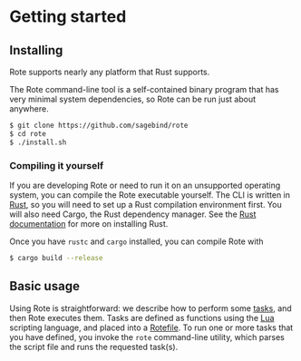 # Getting started

## Installing

Rote supports nearly any platform that Rust supports.

The Rote command-line tool is a self-contained binary program that has very minimal system dependencies, so Rote can be run just about anywhere.

```sh
$ git clone https://github.com/sagebind/rote
$ cd rote
$ ./install.sh
```

### Compiling it yourself

If you are developing Rote or need to run it on an unsupported operating system, you can compile the Rote executable yourself. The CLI is written in [Rust], so you will need to set up a Rust compilation environment first. You will also need Cargo, the Rust dependency manager. See the [Rust documentation](https://doc.rust-lang.org/stable/book/installing-rust.html) for more on installing Rust.

Once you have `rustc` and `cargo` installed, you can compile Rote with

```sh
$ cargo build --release
```

## Basic usage

Using Rote is straightforward: we describe how to perform some [tasks](tasks.md), and then Rote executes them. Tasks are defined as functions using the [Lua] scripting language, and placed into a [Rotefile](rotefiles.md). To run one or more tasks that you have defined, you invoke the `rote` command-line utility, which parses the script file and runs the requested task(s).



[lua]: https://www.lua.org
[rust]: https://www.rust-lang.org
